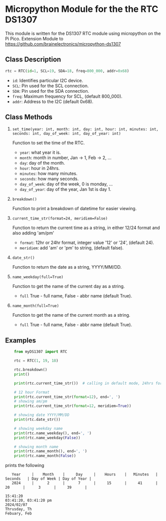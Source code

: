 # Micropython Module for the the RTC DS1307

This module is written for the DS1307 RTC module using micropython on the Pi Pico.
Extension Module to https://github.com/brainelectronics/micropython-ds1307

## Class Description

```py
rtc = RTC(id=1, SCL=19, SDA=18, freq=800_000, addr=0x68)
```
- `id`: Identifies particular I2C device.
- `SCL`: Pin used for the SCL connection.
- `SDA`: Pin used for the SDA connection.
- `freq`: Maximum frequency for SCL, (default 800_000).
- `addr`: Address to the I2C (default 0x68).

## Class Methods

1. `set_time(year: int, month: int, day: int, hour: int, minutes: int, seconds: int, day_of_week: int, day_of_year: int)`
   
    Function to set the time of the RTC.
    - `year`: what year it is.
    - `month`: month in number, Jan -> 1, Feb -> 2, ...
    - `day`: day of the month.
    - `hour`: hour in 24hrs.
    - `minutes`: how many minutes.
    - `seconds`: how many seconds.
    - `day_of_week`: day of the week, 0 is monday, ...
    - `day_of_year`: day of the year, Jan 1st is day 1.

2. `breakdown()`
   
   Function to print a breakdown of datetime for easier viewing.

3. `current_time_str(format=24, meridiem=False)`
   
   Function to return the current time as a string, in either 12/24 format and also adding 'am/pm'

   - `format`: 12hr or 24hr format, integer value '12' or '24', (default 24).
   - `meridiem`: add 'am' or 'pm' to string, (default false).
  
4. `date_str()`
   
   Function to return the date as a string, YYYY/MM/DD.

5. `name_weekday(full=True)`
   
   Function to get the name of the current day as a string.
   - `full` True - full name, False - abbr name (default True).

6. `name_month(full=True)`
   
   Function to get the name of the current month as a string.
   - `full`  True - full name, False - abbr name (default True).


## Examples

```py
    from myDS1307 import RTC

    rtc = RTC(1, 19, 18)

    rtc.breakdown()
    print()

    print(rtc.current_time_str())  # calling in default mode, 24hrs format

    # 12 hour Format
    print(rtc.current_time_str(format=12), end=', ')
    # showing am/pm
    print(rtc.current_time_str(format=12, meridiem=True))

    # showing date YYYY/MM/DD
    print(rtc.date_str())

    # showing weekday name
    print(rtc.name_weekday(), end=', ')
    print(rtc.name_weekday(False))

    # showing month name
    print(rtc.name_month(), end=', ')
    print(rtc.name_month(False))
```

prints the following


```
   Year     |    Month    |     Day     |    Hours    |   Minutes   |   Seconds   | Day of Week | Day of Year | 
   2024     |      2      |      7      |     15      |     41      |     20      |      3      |     39      | 

15:41:20
03:41:20, 03:41:20 pm
2024/02/07
Thrusday, Th
Febuary, Feb
```
